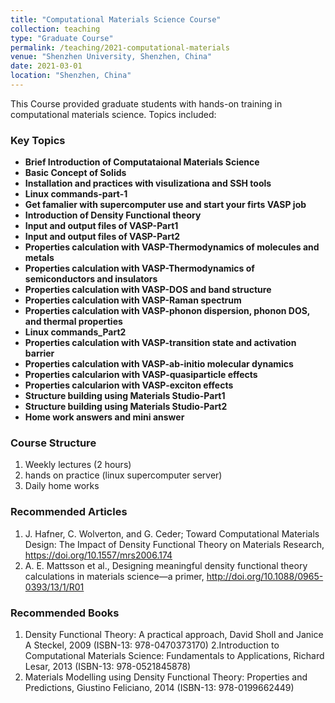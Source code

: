 ```yaml
---
title: "Computational Materials Science Course"
collection: teaching
type: "Graduate Course"
permalink: /teaching/2021-computational-materials
venue: "Shenzhen University, Shenzhen, China"
date: 2021-03-01
location: "Shenzhen, China"
---
```

This Course provided graduate students with hands-on training in computational materials science. Topics included:

### Key Topics
- **Brief Introduction of Computataional Materials Science** 
- **Basic Concept of Solids**
- **Installation and practices with visulizationa and SSH tools**
- **Linux commands-part-1**
- **Get famalier with supercomputer use and start your firts VASP job**
- **Introduction of Density Functional theory**
- **Input and output files of VASP-Part1**
- **Input and output files of VASP-Part2**
- **Properties calculation with VASP-Thermodynamics of molecules and metals**
- **Properties calculation with VASP-Thermodynamics of semiconductors and insulators**
- **Properties calculation with VASP-DOS and band structure**
- **Properties calculation with VASP-Raman spectrum**
- **Properties calculation with VASP-phonon dispersion, phonon DOS, and thermal properties**
- **Linux commands_Part2**
- **Properties calculation with VASP-transition state and activation barrier**
- **Properties calculation with VASP-ab-initio molecular dynamics**
- **Properties calcularion with VASP-quasiparticle effects**
- **Properties calcularion with VASP-exciton effects**
- **Structure building using Materials Studio-Part1**
- **Structure building using Materials Studio-Part2**
- **Home work answers and mini answer**

### Course Structure
1. Weekly lectures (2 hours)
2. hands on practice (linux supercomputer server)
3. Daily home works
   
### Recommended Articles
1. J. Hafner, C. Wolverton, and G. Ceder; Toward Computational Materials Design: The Impact of Density Functional Theory on Materials Research, https://doi.org/10.1557/mrs2006.174
2. A. E. Mattsson et al., Designing meaningful density functional theory calculations in materials science—a primer, http://doi.org/10.1088/0965-0393/13/1/R01

### Recommended Books
1. Density Functional Theory: A practical approach, David Sholl and Janice A Steckel, 2009 (ISBN-13: 978-0470373170)
2.Introduction to Computational Materials Science: Fundamentals to Applications, Richard Lesar, 2013 (ISBN-13: 978-0521845878)
3. Materials Modelling using Density Functional Theory: Properties and Predictions, Giustino Feliciano, 2014 (ISBN-13: 978-0199662449)

